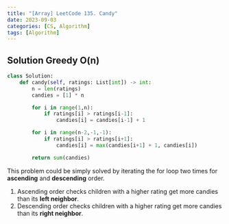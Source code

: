 ```yaml
---
title: "[Array] LeetCode 135. Candy"
date: 2023-09-03
categories: [CS, Algorithm]
tags: [Algorithm]
---
```


## Solution Greedy O(n)

```python
class Solution:
    def candy(self, ratings: List[int]) -> int:
        n = len(ratings)
        candies = [1] * n

        for i in range(1,n):
            if ratings[i] > ratings[i-1]:
                candies[i] = candies[i-1] + 1

        for i in range(n-2,-1,-1):
            if ratings[i] > ratings[i+1]:
                candies[i] = max(candies[i+1] + 1, candies[i])

        return sum(candies)
```

This problem could be simply solved by iterating the for loop two times for **ascending** and **descending** order.

1. Ascending order checks children with a higher rating get more candies than its **left neighbor**.
2. Descending order checks children with a higher rating get more candies than its **right neighbor**.
